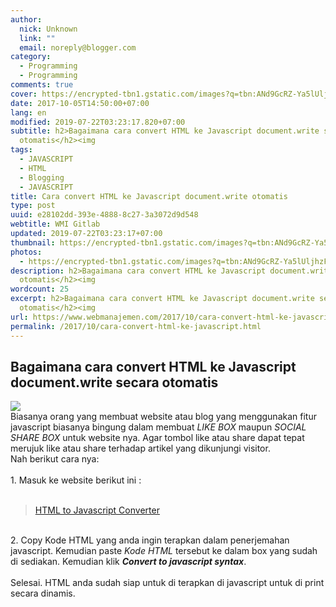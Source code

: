 ```yaml
---
author:
  nick: Unknown
  link: ""
  email: noreply@blogger.com
category:
  - Programming
  - Programming
comments: true
cover: https://encrypted-tbn1.gstatic.com/images?q=tbn:ANd9GcRZ-Ya5lUljhzFq1eHq5wLN0Nooclq80d6mgWebE86HqthrDHyNsuF_gQPY
date: 2017-10-05T14:50:00+07:00
lang: en
modified: 2019-07-22T03:23:17.820+07:00
subtitle: h2>Bagaimana cara convert HTML ke Javascript document.write secara
  otomatis</h2><img
tags:
  - JAVASCRIPT
  - HTML
  - Blogging
  - JAVASCRIPT
title: Cara convert HTML ke Javascript document.write otomatis
type: post
uuid: e28102dd-393e-4888-8c27-3a3072d9d548
webtitle: WMI Gitlab
updated: 2019-07-22T03:23:17+07:00
thumbnail: https://encrypted-tbn1.gstatic.com/images?q=tbn:ANd9GcRZ-Ya5lUljhzFq1eHq5wLN0Nooclq80d6mgWebE86HqthrDHyNsuF_gQPY
photos:
  - https://encrypted-tbn1.gstatic.com/images?q=tbn:ANd9GcRZ-Ya5lUljhzFq1eHq5wLN0Nooclq80d6mgWebE86HqthrDHyNsuF_gQPY
description: h2>Bagaimana cara convert HTML ke Javascript document.write secara
  otomatis</h2><img
wordcount: 25
excerpt: h2>Bagaimana cara convert HTML ke Javascript document.write secara
  otomatis</h2><img
url: https://www.webmanajemen.com/2017/10/cara-convert-html-ke-javascript.html
permalink: /2017/10/cara-convert-html-ke-javascript.html
---
```


<h2>Bagaimana cara convert HTML ke Javascript document.write secara otomatis</h2><img src="https://encrypted-tbn1.gstatic.com/images?q=tbn:ANd9GcRZ-Ya5lUljhzFq1eHq5wLN0Nooclq80d6mgWebE86HqthrDHyNsuF_gQPY"><br>Biasanya orang yang membuat website atau blog yang menggunakan fitur javascript biasanya bingung dalam membuat <i>LIKE BOX</i> maupun <i>SOCIAL SHARE BOX</i> untuk website nya. Agar tombol like atau share dapat tepat merujuk like atau share terhadap artikel yang dikunjungi visitor.<br>Nah berikut cara nya:<br><br>1. Masuk ke website berikut ini :<br><br><blockquote class="tr_bq"><a href="http://www.accessify.com/tools-and-wizards/developer-tools/html-javascript-convertor/" rel="noopener noreferer nofollow" target="_blank">HTML to Javascript Converter</a></blockquote><br>2. Copy Kode HTML yang anda ingin terapkan dalam penerjemahan javascript. Kemudian paste <i>Kode HTML</i> tersebut ke dalam box yang sudah di sediakan. Kemudian klik <i><b>Convert to javascript syntax</b></i>.<br><br>Selesai. HTML anda sudah siap untuk di terapkan di javascript untuk di print secara dinamis.